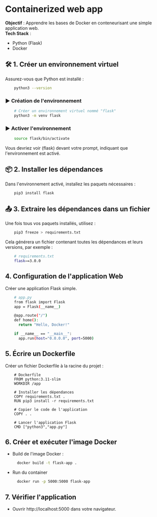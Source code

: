 # Containerized web app
**Objectif** : Apprendre les bases de Docker en conteneurisant une simple application web.<br>
**Tech Stack** :<br>
  - Python (Flask)<br>
  - Docker
## 🛠️ 1. Créer un environnement virtuel

Assurez-vous que Python est installé :
```bash
    python3 --version
```
### ▶️ Création de l'environnement
```bash
    # Créer un environnement virtuel nommé "flask"
    python3 -m venv flask
```
### ▶️ Activer l'environnement
```bash
    source flask/bin/activate
```
Vous devriez voir (flask) devant votre prompt, indiquant que l'environnement est activé.

## 📦 2. Installer les dépendances

Dans l'environnement activé, installez les paquets nécessaires :
```bash
    pip3 install flask
```

## 📤 3. Extraire les dépendances dans un fichier
Une fois tous vos paquets installés, utilisez :
```bash
    pip3 freeze > requirements.txt
```
Cela générera un fichier contenant toutes les dépendances et leurs versions, par exemple :
```bash
    # requirements.txt
    flask==3.0.0
```

## 4. Configuration de l'application Web

Créer une application Flask simple.
```bash
    # app.py
    from flask import Flask
    app = Flask(__name__)

    @app.route("/")
    def home():
      return "Hello, Docker!"

    if __name__ == "__main__":
      app.run(host="0.0.0.0", port=5000)
```

## 5. Écrire un Dockerfile

Créer un fichier Dockerfile à la racine du projet :
```
    # Dockerfile
    FROM python:3.11-slim
    WORKDIR /app

    # Installer les dépendances
    COPY requirements.txt .
    RUN pip3 install -r requirements.txt

    # Copier le code de l'application
    COPY . .

    # Lancer l'application Flask
    CMD ["python3","app.py"]
```

## 6. Créer et exécuter l'image Docker

- Build de l'image Docker :
  ```bash
    docker build -t flask-app .
  ```
- Run du container
  ```bash
    docker run -p 5000:5000 flask-app
  ```

## 7. Vérifier l'application

- Ouvrir http://localhost:5000 dans votre navigateur.